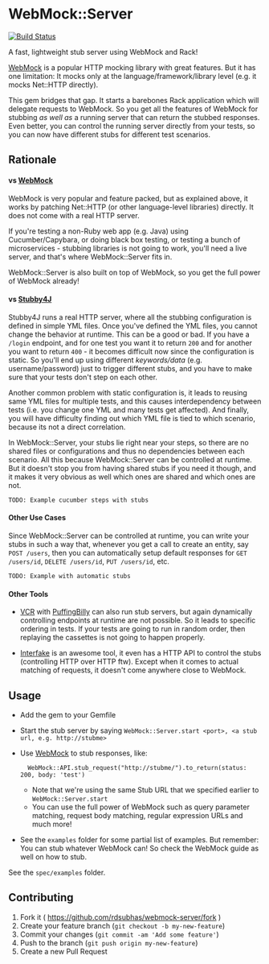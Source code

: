 # WebMock::Server

[![Build Status](https://travis-ci.org/rdsubhas/webmock-server.svg?branch=master)](https://travis-ci.org/rdsubhas/webmock-server)

A fast, lightweight stub server using WebMock and Rack!

[WebMock](https://github.com/bblimke/webmock) is a popular HTTP mocking library with great features. But it has one limitation: It mocks only at the language/framework/library level (e.g. it mocks Net::HTTP directly).

This gem bridges that gap. It starts a barebones Rack application which will delegate requests to WebMock. So you get all the features of WebMock for stubbing *as well as* a running server that can return the stubbed responses. Even better, you can control the running server directly from your tests, so you can now have different stubs for different test scenarios.

## Rationale

#### vs [WebMock](https://github.com/bblimke/webmock)

WebMock is very popular and feature packed, but as explained above, it works by patching Net::HTTP (or other language-level libraries) directly. It does not come with a real HTTP server.

If you're testing a non-Ruby web app (e.g. Java) using Cucumber/Capybara, or doing black box testing, or testing a bunch of microservices - stubbing libraries is not going to work, you'll need a live server, and that's where WebMock::Server fits in.

WebMock::Server is also built on top of WebMock, so you get the full power of WebMock already!

#### vs [Stubby4J](https://github.com/azagniotov/stubby4j)

Stubby4J runs a real HTTP server, where all the stubbing configuration is defined in simple YML files. Once you've defined the YML files, you cannot change the behavior at runtime. This can be a good or bad. If you have a `/login` endpoint, and for one test you want it to return `200` and for another you want to return `400` - it becomes difficult now since the configuration is static. So you'll end up using different *keywords/data* (e.g. username/password) just to trigger different stubs, and you have to make sure that your tests don't step on each other.

Another common problem with static configuration is, it leads to reusing same YML files for multiple tests, and this causes interdependency between tests (i.e. you change one YML and many tests get affected). And finally, you will have difficulty finding out which YML file is tied to which scenario, because its not a direct correlation.

In WebMock::Server, your stubs lie right near your steps, so there are no shared files or configurations and thus no dependencies between each scenario. All this because WebMock::Server can be controlled at runtime. But it doesn't stop you from having shared stubs if you need it though, and it makes it very obvious as well which ones are shared and which ones are not.

`TODO: Example cucumber steps with stubs`

#### Other Use Cases

Since WebMock::Server can be controlled at runtime, you can write your stubs in such a way that, whenever you get a call to create an entity, say `POST /users`, then you can automatically setup default responses for `GET /users/id`, `DELETE /users/id`, `PUT /users/id`, etc.

`TODO: Example with automatic stubs`

#### Other Tools

* [VCR](https://github.com/vcr/vcr) with [PuffingBilly](https://github.com/oesmith/puffing-billy) can also run stub servers, but again dynamically controlling endpoints at runtime are not possible. So it leads to specific ordering in tests. If your tests are going to run in random order, then replaying the cassettes is not going to happen properly.

* [Interfake](https://github.com/basicallydan/interfake) is an awesome tool, it even has a HTTP API to control the stubs (controlling HTTP over HTTP ftw). Except when it comes to actual matching of requests, it doesn't come anywhere close to WebMock.

## Usage

* Add the gem to your Gemfile
* Start the stub server by saying `WebMock::Server.start <port>, <a stub url, e.g. http://stubme>`
* Use [WebMock](https://github.com/bblimke/webmock) to stub responses, like:

        WebMock::API.stub_request("http://stubme/").to_return(status: 200, body: 'test')

  * Note that we're using the same Stub URL that we specified earlier to `WebMock::Server.start`
  * You can use the full power of WebMock such as query parameter matching, request body matching, regular expression URLs and much more!

* See the `examples` folder for some partial list of examples. But remember: You can stub whatever WebMock can! So check the WebMock guide as well on how to stub.

See the `spec/examples` folder.

## Contributing

1. Fork it ( https://github.com/rdsubhas/webmock-server/fork )
2. Create your feature branch (`git checkout -b my-new-feature`)
3. Commit your changes (`git commit -am 'Add some feature'`)
4. Push to the branch (`git push origin my-new-feature`)
5. Create a new Pull Request
